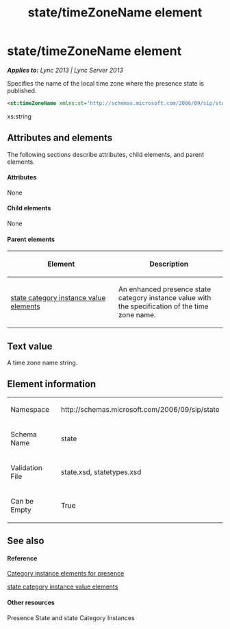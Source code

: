 ﻿---
title: state/timeZoneName element
TOCTitle: state/timeZoneName element
ms:assetid: b62c308c-147d-4099-956f-eb3b97379521
ms:mtpsurl: https://msdn.microsoft.com/en-us/library/Dn438965(v=office.15)
ms:contentKeyID: 57094004
ms.date: 07/24/2014
mtps_version: v=office.15
dev_langs:
- xml
---

# state/timeZoneName element


_**Applies to:** Lync 2013 | Lync Server 2013_

Specifies the name of the local time zone where the presence state is published.

``` xml
<st:timeZoneName xmlns:st="http://schemas.microsoft.com/2006/09/sip/state" >xs:string</st:timeZoneName>
```

xs:string

## Attributes and elements

The following sections describe attributes, child elements, and parent elements.

#### Attributes

None

#### Child elements

None

#### Parent elements

<table>
<colgroup>
<col style="width: 50%" />
<col style="width: 50%" />
</colgroup>
<thead>
<tr class="header">
<th><p>Element</p></th>
<th><p>Description</p></th>
</tr>
</thead>
<tbody>
<tr class="odd">
<td><p><a href="state-category-instance-value-elements.md">state category instance value elements</a></p></td>
<td><p>An enhanced presence state category instance value with the specification of the time zone name.</p></td>
</tr>
</tbody>
</table>


## Text value

A time zone name string.

## Element information

<table>
<colgroup>
<col style="width: 50%" />
<col style="width: 50%" />
</colgroup>
<tbody>
<tr class="odd">
<td><p>Namespace</p></td>
<td><p>http://schemas.microsoft.com/2006/09/sip/state</p></td>
</tr>
<tr class="even">
<td><p>Schema Name</p></td>
<td><p>state</p></td>
</tr>
<tr class="odd">
<td><p>Validation File</p></td>
<td><p>state.xsd, statetypes.xsd</p></td>
</tr>
<tr class="even">
<td><p>Can be Empty</p></td>
<td><p>True</p></td>
</tr>
</tbody>
</table>


## See also

#### Reference

[Category instance elements for presence](category-instance-elements-for-presence.md)

[state category instance value elements](state-category-instance-value-elements.md)

#### Other resources

Presence State and state Category Instances

